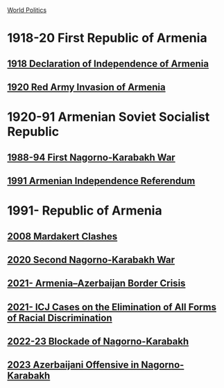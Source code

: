 [World Politics](../World%20Politics)
# 1918-20 First Republic of Armenia
## [1918 Declaration of Independence of Armenia](1918%20Declaration%20of%20Independence%20of%20Armenia)
## [1920 Red Army Invasion of Armenia](1920%20Red%20Army%20Invasion%20of%20Armenia)
# 1920-91 Armenian Soviet Socialist Republic
## [1988-94 First Nagorno-Karabakh War](1988-94%20First%20Nagorno-Karabakh%20War)
## [1991 Armenian Independence Referendum](1991%20Armenian%20Independence%20Referendum)

# 1991- Republic of Armenia
## [2008 Mardakert Clashes](2008%20Mardakert%20Clashes)
## [2020 Second Nagorno-Karabakh War](2020%20Second%20Nagorno-Karabakh%20War)
## [2021- Armenia–Azerbaijan Border Crisis](2021-%20Armenia–Azerbaijan%20Border%20Crisis)
## [2021- ICJ Cases on the Elimination of All Forms of Racial Discrimination](2021-%20ICJ%20Cases%20on%20the%20Elimination%20of%20All%20Forms%20of%20Racial%20Discrimination)
## [2022-23 Blockade of Nagorno-Karabakh](2022-23%20Blockade%20of%20Nagorno-Karabakh)
## [2023 Azerbaijani Offensive in Nagorno-Karabakh](2023%20Azerbaijani%20Offensive%20in%20Nagorno-Karabakh)